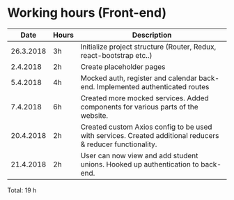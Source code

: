 # Working hours (Front-end)

| Date      | Hours | Description                                                                                                |
| --------- | ----- | ---------------------------------------------------------------------------------------------------------- |
| 26.3.2018 | 3h    | Initialize project structure (Router, Redux, react-bootstrap etc..)                                        |
| 2.4.2018  | 2h    | Create placeholder pages                                                                                   |
| 5.4.2018  | 4h    | Mocked auth, register and calendar back-end. Implemented authenticated routes                              |
| 7.4.2018  | 6h    | Created more mocked services. Added components for various parts of the website.                           |
| 20.4.2018 | 2h    | Created custom Axios config to be used with services. Created additional reducers & reducer functionality. |
| 21.4.2018 | 2h    | User can now view and add student unions. Hooked up authentication to back-end.                            |

Total: 19 h
